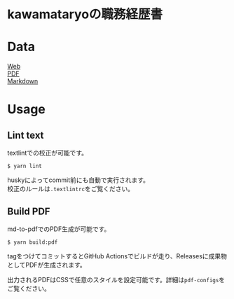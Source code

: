 # kawamataryoの職務経歴書

# Data

[Web](https://kawamataryo.github.io/resume/)  
[PDF](https://github.com/kawamataryo/resume/releases)  
[Markdown](https://github.com/kawamataryo/resume/blob/master/docs/README.md)  

# Usage


## Lint text

textlintでの校正が可能です。

```
$ yarn lint
```

huskyによってcommit前にも自動で実行されます。  
校正のルールは`.textlintrc`をご覧ください。


## Build PDF

md-to-pdfでのPDF生成が可能です。

```
$ yarn build:pdf
```

tagをつけてコミットするとGitHub Actionsでビルドが走り、Releasesに成果物としてPDFが生成されます。


出力されるPDFはCSSで任意のスタイルを設定可能です。詳細は`pdf-configs`をご覧ください。  
